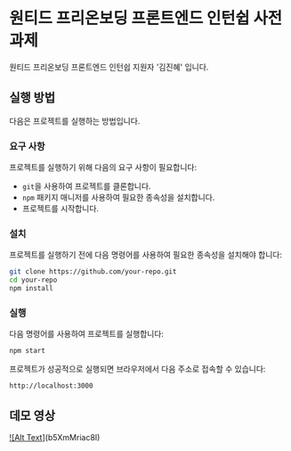 # 원티드 프리온보딩 프론트엔드 인턴쉽 사전과제

원티드 프리온보딩 프론트엔드 인턴쉽 지원자 '김진혜' 입니다.

## 실행 방법

다음은 프로젝트를 실행하는 방법입니다.

### 요구 사항

프로젝트를 실행하기 위해 다음의 요구 사항이 필요합니다:

- `git`을 사용하여 프로젝트를 클론합니다.
- `npm` 패키지 매니저를 사용하여 필요한 종속성을 설치합니다.
- 프로젝트를 시작합니다.

### 설치

프로젝트를 실행하기 전에 다음 명령어를 사용하여 필요한 종속성을 설치해야 합니다:

```bash
git clone https://github.com/your-repo.git
cd your-repo
npm install
```

### 실행

다음 명령어를 사용하여 프로젝트를 실행합니다:

```bash
npm start
```

프로젝트가 성공적으로 실행되면 브라우저에서 다음 주소로 접속할 수 있습니다:

```
http://localhost:3000
```

## 데모 영상

[![Alt Text]]()(b5XmMriac8I)